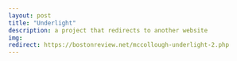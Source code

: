 ```yaml
---
layout: post
title: "Underlight"
description: a project that redirects to another website
img:
redirect: https://bostonreview.net/mccollough-underlight-2.php
--- 
```


